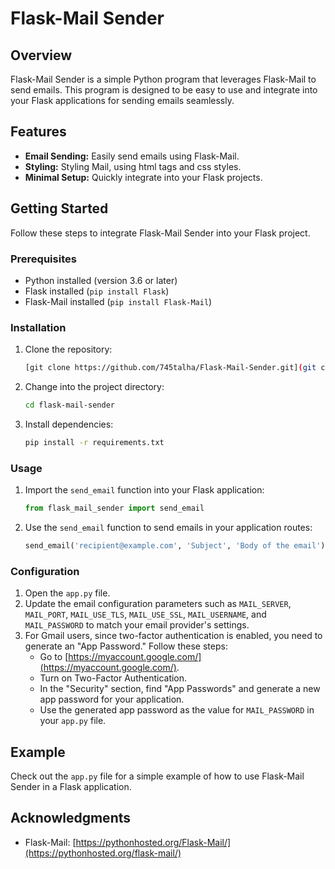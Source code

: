 # Flask-Mail Sender

## Overview

Flask-Mail Sender is a simple Python program that leverages Flask-Mail to send emails. This program is designed to be easy to use and integrate into your Flask applications for sending emails seamlessly.

## Features

- **Email Sending:** Easily send emails using Flask-Mail.
- **Styling:** Styling Mail, using html tags and css styles.
- **Minimal Setup:** Quickly integrate into your Flask projects.

## Getting Started

Follow these steps to integrate Flask-Mail Sender into your Flask project.

### Prerequisites

- Python installed (version 3.6 or later)
- Flask installed (`pip install Flask`)
- Flask-Mail installed (`pip install Flask-Mail`)

### Installation

1. Clone the repository:

    ```bash
    [git clone https://github.com/745talha/Flask-Mail-Sender.git](git clone https://github.com/745talha/Flask-Mail-Sender.git)
    ```

2. Change into the project directory:

    ```bash
    cd flask-mail-sender
    ```

3. Install dependencies:

    ```bash
    pip install -r requirements.txt
    ```


### Usage

1. Import the `send_email` function into your Flask application:

    ```python
    from flask_mail_sender import send_email
    ```

2. Use the `send_email` function to send emails in your application routes:

    ```python
    send_email('recipient@example.com', 'Subject', 'Body of the email')
    ```

### Configuration

1. Open the `app.py` file.
2. Update the email configuration parameters such as `MAIL_SERVER`, `MAIL_PORT`, `MAIL_USE_TLS`, `MAIL_USE_SSL`, `MAIL_USERNAME`, and `MAIL_PASSWORD` to match your email provider's settings.
3. For Gmail users, since two-factor authentication is enabled, you need to generate an "App Password." Follow these steps:
    - Go to [https://myaccount.google.com/](https://myaccount.google.com/).
    - Turn on Two-Factor Authentication.
    - In the "Security" section, find "App Passwords" and generate a new app password for your application.
    - Use the generated app password as the value for `MAIL_PASSWORD` in your `app.py` file.
  
   
## Example

Check out the `app.py` file for a simple example of how to use Flask-Mail Sender in a Flask application.

## Acknowledgments

- Flask-Mail: [https://pythonhosted.org/Flask-Mail/](https://pythonhosted.org/flask-mail/)
